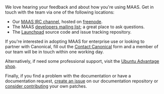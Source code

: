 We love hearing your feedback and about how you're using MAAS. Get in touch with the team via one of the following locations:

-   Our [MAAS IRC channel](http://webchat.freenode.net/?channels=maas), hosted on [freenode](https://freenode.net/).
-   The MAAS [developers mailing list](https://lists.ubuntu.com/mailman/listinfo/maas-devel); a great place to ask questions.
-   The [Launchpad](https://launchpad.net/maas) source code and issue tracking repository.

If you're interested in adopting MAAS for enterprise use or looking to partner with Canonical, fill out the [Contact Canonical](https://maas.io/contact-us) form and a member of our team will be in touch within one working day.

Alternatively, if need some professional support, visit the [Ubuntu Advantage shop](https://buy.ubuntu.com/).

Finally, if you find a problem with the documentation or have a documentation request, [create an issue](https://github.com/CanonicalLtd/maas-docs/issues/new) on our documentation repository or [consider contributing](contributing-writing.md) your own patches.

<!-- LINKS -->

